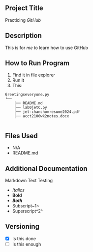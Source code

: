 ## Project Title

Practicing *GitHub* 

## Description

This is for _me_ to learn how to use GitHub

## How to Run Program 

1. Find it in file explorer
2. Run it
3. This:
```text
Greetingseveryone.py
└── 
    │── README.md
    │── lab0jetC.py
    │── jet-chanchomresume2024.pdf
    │── acct2100wk2notes.docx
   
```

## Files Used 

- N/A
- README.md

  
## Additional Documentation

Markdown Text Testing
- *Italics*
- **Bold**
- ***Both***
- Subscript~1~
- Superscript^2^

## Versioning

- [x] Is this done
- [ ] Is this enough

